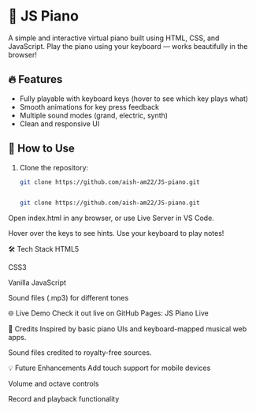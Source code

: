 # 🎹 JS Piano

A simple and interactive virtual piano built using HTML, CSS, and JavaScript. Play the piano using your keyboard — works beautifully in the browser!

## 🔥 Features

- Fully playable with keyboard keys (hover to see which key plays what)
- Smooth animations for key press feedback
- Multiple sound modes (grand, electric, synth)
- Clean and responsive UI


## 🚀 How to Use

1. Clone the repository:

   ```bash
   git clone https://github.com/aish-am22/JS-piano.git

   
   git clone https://github.com/aish-am22/JS-piano.git
Open index.html in any browser, or use Live Server in VS Code.

Hover over the keys to see hints. Use your keyboard to play notes!

🛠️ Tech Stack
HTML5

CSS3

Vanilla JavaScript


Sound files (.mp3) for different tones

🌐 Live Demo
Check it out live on GitHub Pages:
JS Piano Live


🙌 Credits
Inspired by basic piano UIs and keyboard-mapped musical web apps.

Sound files credited to royalty-free sources.

💡 Future Enhancements
Add touch support for mobile devices

Volume and octave controls

Record and playback functionality
